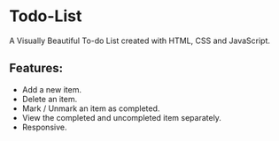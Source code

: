 # Todo-List
A Visually Beautiful To-do List created with HTML, CSS and JavaScript.

## Features:
  * Add a new item.
  * Delete an item.
  * Mark / Unmark an item as completed.
  * View the completed and uncompleted item separately.
  * Responsive.
